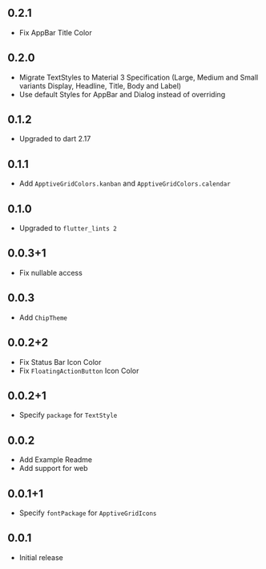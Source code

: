 ## 0.2.1
* Fix AppBar Title Color

## 0.2.0
* Migrate TextStyles to Material 3 Specification (Large, Medium and Small variants Display, Headline, Title, Body and Label)
* Use default Styles for AppBar and Dialog instead of overriding

## 0.1.2
* Upgraded to dart 2.17

## 0.1.1
* Add `ApptiveGridColors.kanban` and `ApptiveGridColors.calendar`

## 0.1.0
* Upgraded to `flutter_lints 2`

## 0.0.3+1
* Fix nullable access

## 0.0.3
* Add `ChipTheme`

## 0.0.2+2
* Fix Status Bar Icon Color
* Fix `FloatingActionButton` Icon Color

## 0.0.2+1
* Specify `package` for `TextStyle`

## 0.0.2
* Add Example Readme
* Add support for web

## 0.0.1+1
* Specify `fontPackage` for `ApptiveGridIcons`

## 0.0.1
* Initial release
